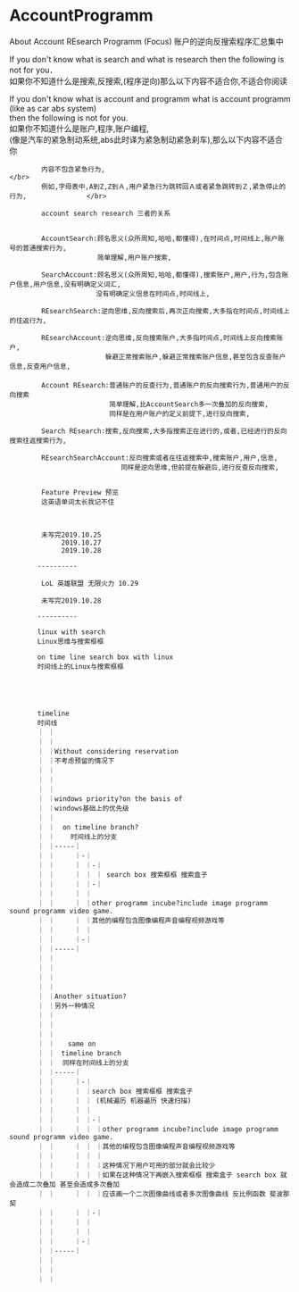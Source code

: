 # AccountProgramm
About Account REsearch Programm (Focus) 账户的逆向反搜索程序汇总集中

If you don't know what is search and what is research then the following is not for you．         </br>
如果你不知道什么是搜索,反搜索,(程序逆向)那么以下内容不适合你,不适合你阅读　　　　　　　　　　　　         </br>

If you don't know what is account and programm what is account programm (like as car abs system)  </br>
then the following is not for you.                                                                </br>
如果你不知道什么是账户,程序,账户编程,                                                                </br>
(像是汽车的紧急制动系统,abs此时译为紧急制动紧急刹车),那么以下内容不适合你　　　　　　　　                 </br>


            内容不包含紧急行为,                                                                     </br>
            例如,字母表中,A到Z,Z到Ａ,用户紧急行为跳转回Ａ或者紧急跳转到Ｚ,紧急停止的行为,               </br>
            
            account search research 三者的关系


            AccountSearch:顾名思义(众所周知,哈哈,都懂得),在时间点,时间线上,账户账号的普通搜索行为,　
                          简单理解,用户账户搜索,
                          
            SearchAccount:顾名思义(众所周知,哈哈,都懂得),搜索账户,用户,行为,包含账户信息,用户信息,没有明确定义词汇,
                        　没有明确定义信息在时间点,时间线上,
                       
            REsearchSearch:逆向思维,反向搜索后,再次正向搜索,大多指在时间点,时间线上的往返行为,
            
            REsearchAccount:逆向思维,反向搜索账户,大多指时间点,时间线上反向搜索账户,
                            躲避正常搜索账户,躲避正常搜索账户信息,甚至包含反查账户信息,反查用户信息,
       　　
            Account REsearch:普通账户的反查行为,普通账户的反向搜索行为,普通用户的反向搜索
                             简单理解,比AccountSearch多一次叠加的反向搜索,
                             同样是在用户账户的定义前提下,进行反向搜索,
                        
            Search REsearch:搜索,反向搜索,大多指搜索正在进行的,或者,已经进行的反向搜索往返搜索行为,
       
            REsearchSearchAccount:反向搜索或者在往返搜索中,搜索账户,用户,信息,
            　　　　　　　　　　　　同样是逆向思维,但前提在躲避后,进行反查反向搜索,
            
            
            Feature Preview 预览 
            这英语单词太长我记不住 
            
            
            
            未写完2019.10.25
                 2019.10.27
                 2019.10.28
           
           ----------
           
            LoL 英雄联盟 无限火力 10.29
            
            未写完2019.10.28
            
           ----------
            
           linux with search
           Linux思维与搜索框框
            
           on time line search box with linux 
           时间线上的Linux与搜索框框
           
           
           
           
           
           timeline
           时间线
           ｜ ｜
           ｜ ｜
           ｜ ｜Without considering reservation
           ｜ ｜不考虑预留的情况下
           ｜ ｜
           ｜ ｜
           ｜ ｜ 
           ｜ ｜windows priority?on the basis of
           ｜ ｜windows基础上的优先级
           ｜ ｜
           ｜ ｜  on timeline branch?
           ｜ ｜    时间线上的分支
           ｜ ｜-----｜
           ｜ ｜     ｜-｜ 
           ｜ ｜     ｜ ｜-｜
           ｜ ｜     ｜ ｜ ｜ search box 搜索框框 搜索盒子
           ｜ ｜     ｜ ｜-｜ 
           ｜ ｜     ｜ ｜  
           ｜ ｜     ｜ ｜other programm incube?include image programm sound programm video game.
           ｜ ｜     ｜ ｜其他的编程包含图像编程声音编程视频游戏等
           ｜ ｜     ｜ ｜
           ｜ ｜     ｜-｜
           ｜ ｜-----｜ 　
           ｜ ｜
           ｜ ｜
           ｜ ｜
           ｜ ｜
           ｜ ｜Another situation?
           ｜ ｜另外一种情况
           ｜ ｜
           ｜ ｜
           ｜ ｜
           ｜ ｜　　same on
           ｜ ｜　timeline branch
           ｜ ｜  同样在时间线上的分支
           ｜ ｜-----｜
           ｜ ｜     ｜-｜
           ｜ ｜     ｜ ｜search box 搜索框框 搜索盒子
           ｜ ｜     ｜ ｜ (机械遍历 机器遍历 快速扫描)
           ｜ ｜     ｜ ｜
           ｜ ｜     ｜ ｜-｜
           ｜ ｜     ｜ ｜ ｜other programm incube?include image programm sound programm video game.
           ｜ ｜     ｜ ｜ ｜其他的编程包含图像编程声音编程视频游戏等
           ｜ ｜     ｜ ｜ ｜
           ｜ ｜     ｜ ｜ ｜这种情况下用户可用的部分就会比较少
           ｜ ｜     ｜ ｜ ｜如果在这种情况下再嵌入搜索框框 搜索盒子 search box 就会造成二次叠加 甚至会造成多次叠加
           ｜ ｜     ｜ ｜ ｜应该画一个二次图像曲线或者多次图像曲线 反比例函数 斐波那契
           ｜ ｜     ｜ ｜-｜
           ｜ ｜     ｜ ｜
           ｜ ｜     ｜ ｜
           ｜ ｜     ｜-｜
           ｜ ｜-----｜ 　
           ｜ ｜
           ｜ ｜
           ｜ ｜
        
